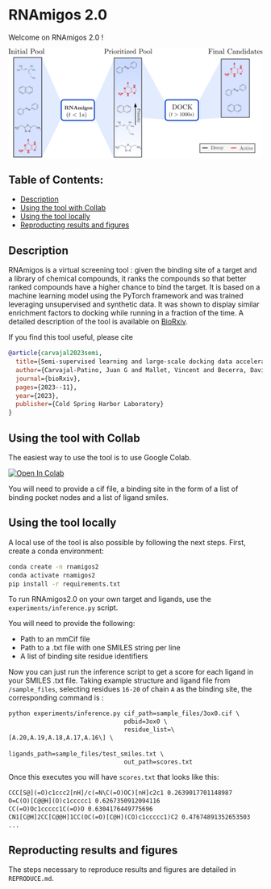 # RNAmigos 2.0

Welcome on RNAmigos 2.0 ! 

<img src="images/vs_fig.png">

## Table of Contents: 

- [Description](#description)
- [Using the tool with Collab](#Using-the-tool-with-Collab)
- [Using the tool locally](#Using-the-tool-locally)
- [Reproducting results and figures](#Reproducting-results-and-figures)

## Description

RNAmigos is a virtual screening tool : given the binding site of a target and a library of chemical compounds, it 
ranks the compounds so that better ranked compounds have a higher chance to bind the target.
It is based on a machine learning model using the PyTorch framework and was trained leveraging unsupervised and synthetic data.
It was shown to display similar enrichment factors to docking while running in a fraction of the time.
A detailed description of the tool is available on [BioRxiv](https://www.biorxiv.org/content/10.1101/2023.11.23.568394v1).

If you find this tool useful, please cite 

```bib
@article{carvajal2023semi,
  title={Semi-supervised learning and large-scale docking data accelerate RNA virtual screening},
  author={Carvajal-Patino, Juan G and Mallet, Vincent and Becerra, David and Nino, L Fernando and Oliver, Carlos and Waldispuhl, Jerome},
  journal={bioRxiv},
  pages={2023--11},
  year={2023},
  publisher={Cold Spring Harbor Laboratory}
}
```

## Using the tool with Collab

The easiest way to use the tool is to use Google Colab.

[![Open In Colab](https://colab.research.google.com/assets/colab-badge.svg)](https://colab.research.google.com/github/cgoliver/rnamigos2/blob/master/rnamigos_inference.ipynb)

You will need to provide a cif file, a binding site in the form of a list of binding pocket nodes and a list of ligand smiles.

## Using the tool locally

A local use of the tool is also possible by following the next steps.
First, create a conda environment:

```bash
conda create -n rnamigos2
conda activate rnamigos2
pip install -r requirements.txt
```

To run RNAmigos2.0 on your own target and ligands, use the `experiments/inference.py` script.

You will need to provide the following:

* Path to an mmCif file
* Path to a .txt file with one SMILES string per line
* A list of binding site residue identifiers 


Now you can just run the inference script to get a score for each ligand in your SMILES .txt file.
Taking example structure and ligand file from `/sample_files`, selecting residues `16-20` of chain `A` as the binding site, the corresponding command is :
```
python experiments/inference.py cif_path=sample_files/3ox0.cif \
                                pdbid=3ox0 \
                                residue_list=\[A.20,A.19,A.18,A.17,A.16\] \
                                ligands_path=sample_files/test_smiles.txt \
                                out_path=scores.txt
``` 

Once this executes you will have `scores.txt` that looks like this:

```
CCC[S@](=O)c1ccc2[nH]/c(=N\C(=O)OC)[nH]c2c1 0.2639017701148987
O=C(O)[C@@H](O)c1ccccc1 0.6267350912094116
CC(=O)Oc1ccccc1C(=O)O 0.6304176449775696
CN1[C@H]2CC[C@@H]1CC(OC(=O)[C@H](CO)c1ccccc1)C2 0.47674891352653503
...
```

## Reproducting results and figures

The steps necessary to reproduce results and figures are detailed in `REPRODUCE.md`.
